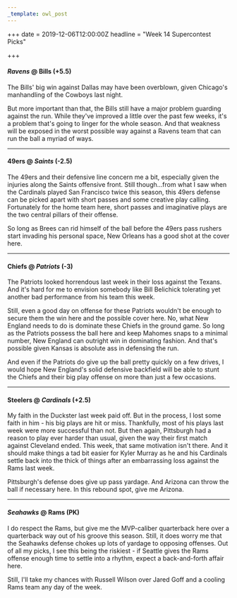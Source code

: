 ```yaml
---
_template: owl_post
---
```



+++
date = 2019-12-06T12:00:00Z
headline = "Week 14 Supercontest Picks"

+++
#### _Ravens_ @ Bills (+5.5)

The Bills' big win against Dallas may have been overblown, given Chicago's manhandling of the Cowboys last night.

But more important than that, the Bills still have a major problem guarding against the run. While they've improved a little over the past few weeks, it's a problem that's going to linger for the whole season. And that weakness will be exposed in the worst possible way against a Ravens team that can run the ball a myriad of ways.

***

#### 49ers @ _Saints_ (-2.5)

The 49ers and their defensive line concern me a bit, especially given the injuries along the Saints offensive front. Still though...from what I saw when the Cardinals played San Francisco twice this season, this 49ers defense can be picked apart with short passes and some creative play calling.  Fortunately for the home team here, short passes and imaginative plays are the two central pillars of their offense.

So long as Brees can rid himself of the ball before the 49ers pass rushers start invading his personal space, New Orleans has a good shot at the cover here.

***

#### Chiefs @ _Patriots_ (-3)

The Patriots looked horrendous last week in their loss against the Texans. And it's hard for me to envision somebody like Bill Belichick tolerating yet another bad performance from his team this week.

Still, even a good day on offense for these Patriots wouldn't be enough to secure them the win here and the possible cover here. No, what New England needs to do is dominate these Chiefs in the ground game. So long as the Patriots possess the ball here and keep Mahomes snaps to a minimal number, New England can outright win in dominating fashion. And that's possible given Kansas is absolute ass in defensing the run. 

And even if the Patriots do give up the ball pretty quickly on a few drives, I would hope New England's solid defensive backfield will be able to stunt the Chiefs and their big play offense on more than just a few occasions.

***

#### Steelers @ _Cardinals_ (+2.5)

My faith in the Duckster last week paid off. But in the process, I lost some faith in him - his big plays are hit or miss. Thankfully, most of his plays last week were more successful than not. But then again, Pittsburgh had a reason to play ever harder than usual, given the way their first match against Cleveland ended. This week, that same motivation isn't there. And it should make things a tad bit easier for Kyler Murray as he and his Cardinals settle back into the thick of things after an embarrassing loss against the Rams last week.

Pittsburgh's defense does give up pass yardage.  And Arizona can throw the ball if necessary here. In this rebound spot, give me Arizona.

***

#### _Seahawks_ @ Rams (PK)

I do respect the Rams, but give me the MVP-caliber quarterback here over a quarterback way out of his groove this season. Still, it does worry me that the Seahawks defense chokes up lots of yardage to opposing offenses. Out of all my picks, I see this being the riskiest - if Seattle gives the Rams offense enough time to settle into a rhythm, expect a back-and-forth affair here.

Still, I'll take my chances with Russell Wilson over Jared Goff and a cooling Rams team any day of the week.
